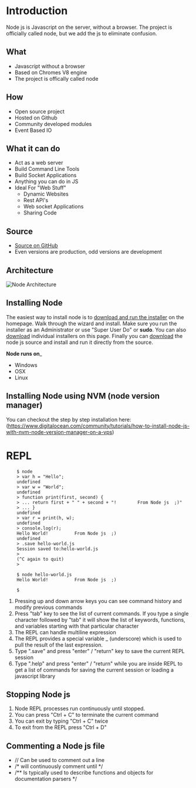 Introduction
=============

Node js is Javascript on the server, without a browser.  The project is officially called node, but we add the js to eliminate confusion.

What
----
* Javascript without a browser
* Based on Chromes V8 engine
* The project is offically called node

How
---
* Open source project
* Hosted on Github
* Community developed modules
* Event Based IO

What it can do
--------------
* Act as a web server
* Build Command Line Tools
* Build Socket Applications
* Anything you can do in JS
* Ideal For "Web Stuff"
    * Dynamic Websites
    * Rest API's
    * Web socket Applications
    * Sharing Code

Source
------
* [Source on GitHub](https://github.com/joyent/node)
* Even versions are production, odd versions are development

Architecture
------------
![Node Architecture](https://github.com/hirakchatterjee/node-intro/blob/master/intro/node_architecture_diagram.png)

Installing Node
---------------
The easiest way to install node is to [download and run the installer](http://nodejs.org) on the homepage.
Walk through the wizard and install. Make sure you run the installer as an Administrator or use
"Super User Do" or __sudo__.  You can also [download](nodejs.org/download/) individual installers on this page.
Finally you can [download](nodejs.org/dist/v4.2.4/node-v4.2.4.pkg) the node js source and install and run
it directly from the source.

__Node runs on___
* Windows
* OSX
* Linux

Installing Node using NVM (node version manager)
------------------------------------------------
You can checkout the step by step installation here:
(https://www.digitalocean.com/community/tutorials/how-to-install-node-js-with-nvm-node-version-manager-on-a-vps)

REPL
====
```
    $ node
    > var h = "Hello";
    undefined
    > var w = "World";
    undefined
    > function print(first, second) {
    > ... return first + " " + second + "!        From Node js  ;)"
    > ... }
    undefined
    > var r = print(h, w);
    undefined
    > console.log(r);
    Hello World!          From Node js  ;)
    undefined
    > .save hello-world.js
    Session saved to:hello-world.js
    >
    (^C again to quit)
    >

    $ node hello-world.js
    Hello World!          From Node js  ;)

    $

```


1) Pressing up and down arrow keys you can see command history and modify previous commands
2) Press "tab" key to see the list of current commands. If you type a single character followed by "tab" it will show the list of keywords, functions, and variables starting with that particular character
3) The REPL can handle multiline expression
4) The REPL provides a special variable _ (underscore) which is used to pull the result of the last expression.
5) Type ".save" and press "enter" / "return" key to save the current REPL session
6) Type ".help" and press "enter" / "return" while you are inside REPL to get a list of commands for saving the current session or loading a javascript library

Stopping Node js
----------------
1) Node REPL processes run continuously until stopped.
2) You can press "Ctrl + C" to terminate the current command
3) You can exit by typing "Ctrl + C" twice
4) To exit from the REPL press "Ctrl + D"

Commenting a Node js file
-------------------------
* // Can be used to comment out a line
* /* will continuously comment until */
* /** Is typically used to describe functions and objects for documentation parsers */